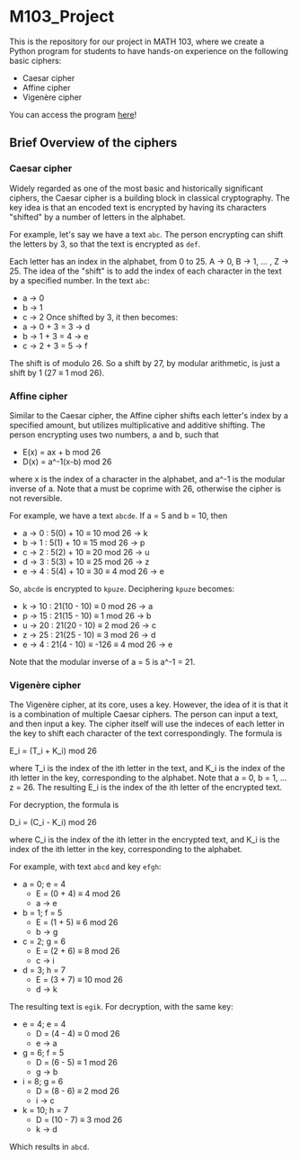 # M103_Project

This is the repository for our project in MATH 103, where we create a Python program for students to have hands-on experience on the following basic ciphers:
  - Caesar cipher
  - Affine cipher
  - Vigenère cipher

You can access the program [here](https://m103project-caesar-affine-vigenere-ciphers.streamlit.app)!

## Brief Overview of the ciphers

### Caesar cipher

Widely regarded as one of the most basic and historically significant ciphers, the Caesar cipher is a building block in classical cryptography. The key idea is that an encoded text is encrypted by having its characters "shifted" by a number of letters in the alphabet.

For example, let's say we have a text `abc`. The person encrypting can shift the letters by 3, so that the text is encrypted as `def`.

Each letter has an index in the alphabet, from 0 to 25. A -> 0, B -> 1, … , Z -> 25.
The idea of the "shift" is to add the index of each character in the text by a specified number. In the text `abc`:
  - a -> 0
  - b -> 1
  - c -> 2
Once shifted by 3, it then becomes:
  - a -> 0 + 3 = 3 -> d
  - b -> 1 + 3 = 4 -> e
  - c -> 2 + 3 = 5 -> f

The shift is of modulo 26. So a shift by 27, by modular arithmetic, is just a shift by 1 (27 ≡ 1 mod 26).

### Affine cipher

Similar to the Caesar cipher, the Affine cipher shifts each letter's index by a specified amount, but utilizes multiplicative and additive shifting. The person encrypting uses two numbers, a and b, such that

  - E(x) = ax + b mod 26
  - D(x) = a^-1(x-b) mod 26

where x is the index of a character in the alphabet, and a^-1 is the modular inverse of a. Note that a must be coprime with 26, otherwise the cipher is not reversible.

For example, we have a text `abcde`. If a = 5 and b = 10, then

  - a -> 0 : 5(0) + 10 ≡ 10 mod 26 -> k
  - b -> 1 : 5(1) + 10 ≡ 15 mod 26 -> p
  - c -> 2 : 5(2) + 10 ≡ 20 mod 26 -> u
  - d -> 3 : 5(3) + 10 ≡ 25 mod 26 -> z
  - e -> 4 : 5(4) + 10 ≡ 30 ≡ 4 mod 26 -> e

So, `abcde` is encrypted to `kpuze`. Deciphering `kpuze` becomes:

  - k -> 10 : 21(10 - 10) ≡ 0 mod 26 -> a
  - p -> 15 : 21(15 - 10) ≡ 1 mod 26 -> b
  - u -> 20 : 21(20 - 10) ≡ 2 mod 26 -> c
  - z -> 25 : 21(25 - 10) ≡ 3 mod 26 -> d
  - e -> 4 : 21(4 - 10) ≡ -126 ≡ 4 mod 26 -> e

Note that the modular inverse of a = 5 is a^-1 = 21.

### Vigenère cipher

The Vigenère cipher, at its core, uses a key. However, the idea of it is that it is a combination of multiple Caesar ciphers. The person can input a text, and then input a key. The cipher itself will use the indeces of each letter in the key to shift each character of the text correspondingly. The formula is

E_i = (T_i + K_i) mod 26

where T_i is the index of the ith letter in the text, and K_i is the index of the ith letter in the key, corresponding to the alphabet. Note that a = 0, b = 1, … z = 26. The resulting E_i is the index of the ith letter of the encrypted text.

For decryption, the formula is

D_i = (C_i - K_i) mod 26

where C_i is the index of the ith letter in the encrypted text, and K_i is the index of the ith letter in the key, corresponding to the alphabet.

For example, with text `abcd` and key `efgh`:

- a = 0; e = 4
  - E = (0 + 4) ≡ 4 mod 26
  - a -> e
- b = 1; f = 5
  - E = (1 + 5) ≡ 6 mod 26
  - b -> g
- c = 2; g = 6
  - E = (2 + 6) ≡ 8 mod 26
  - c -> i
- d = 3; h = 7
  - E = (3 + 7) ≡ 10 mod 26
  - d -> k

The resulting text is `egik`. For decryption, with the same key:

- e = 4; e = 4
  - D = (4 - 4) ≡ 0 mod 26
  - e -> a
- g = 6; f = 5
  - D = (6 - 5) ≡ 1 mod 26
  - g -> b
- i = 8; g = 6
  - D = (8 - 6) ≡ 2 mod 26
  - i -> c
- k = 10; h = 7
  - D = (10 - 7) ≡ 3 mod 26
  - k -> d

Which results in `abcd`.

